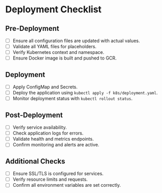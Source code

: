 # Deployment Checklist

## Pre-Deployment
- [ ] Ensure all configuration files are updated with actual values.
- [ ] Validate all YAML files for placeholders.
- [ ] Verify Kubernetes context and namespace.
- [ ] Ensure Docker image is built and pushed to GCR.

## Deployment
- [ ] Apply ConfigMap and Secrets.
- [ ] Deploy the application using `kubectl apply -f k8s/deployment.yaml`.
- [ ] Monitor deployment status with `kubectl rollout status`.

## Post-Deployment
- [ ] Verify service availability.
- [ ] Check application logs for errors.
- [ ] Validate health and metrics endpoints.
- [ ] Confirm monitoring and alerts are active.

## Additional Checks
- [ ] Ensure SSL/TLS is configured for services.
- [ ] Verify resource limits and requests.
- [ ] Confirm all environment variables are set correctly.
